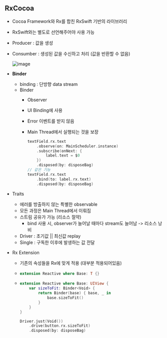 ## RxCocoa
- Cocoa Framework와 Rx를 합친 RxSwift 기반의 라이브러리
- RxSwift와는 별도로 선언해주어야 사용 가능
- Producer : 값을 생성
- Consumber : 생성된 값을 수신하고 처리 (값을 반환할 수 없음)
 
  ![image](https://user-images.githubusercontent.com/46417892/159453578-8792e72f-4097-4348-b9ba-7605a2507c7c.png) 
- **Binder**
  - binding : 단방향 data stream
  - Binder
    - Observer 
    - UI Binding에 사용
    - Error 이벤트를 받지 않음
    - Main Thread에서 실행되는 것을 보장
    
      ```swift
      textField.rx.text
          .observe(on: MainScheduler.instance)
          .subscribe(onNext: {
              label.text = $0
          })
          .disposed(by: disposeBag)
      // 같은 기능
      textField.rx.text
          .bind(to: label.rx.text)
          .disposed(by: disposeBag)
      ```
  
- Traits
  - 에러를 방출하지 않는 특별한 observable
  - 모든 과정은 Main Thread에서 이뤄짐
  - 스트림 공유가 가능 (리소스 절약)
    - bind 사용 시, observer가 늘어날 때마다 stream도 늘어남 -> 리소스 낭비
  - Driver : 초기값 || 최신값 replay
  - Single : 구독한 이후에 발생하는 값 전달

- Rx Extension
  - 기존의 속성들을 Rx에 맞게 적용 (대부분 적용되어있음)
  - ```swift  
    extension Reactive where Base: T {} 
    ```
  - ```swift
    extension Reactive where Base: UIView {
        var sizeToFit: Binder<Void> {
            return Binder(base) { base, _ in
                base.sizeToFit()
            }
        }
    }
    
    Driver.just(Void())
        .drive(button.rx.sizeToFit)
        .disposed(by: disposeBag)
    ```
